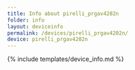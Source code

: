 ```yaml
---
title: Info about pirelli_prgav4202n
folder: info
layout: deviceinfo
permalink: /devices/pirelli_prgav4202n/
device: pirelli_prgav4202n
---
```

{% include templates/device_info.md %}
